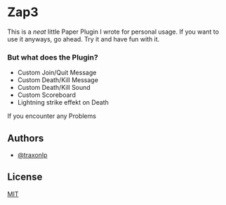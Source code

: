 
# Zap3

This is a _neat_ little Paper Plugin I wrote for personal usage.
If you want to use it anyways, go ahead. Try it and have fun with it.

### But what does the Plugin?

- Custom Join/Quit Message
- Custom Death/Kill Message
- Custom Death/Kill Sound
- Custom Scoreboard
- Lightning strike effekt on Death

If you encounter any Problems
## Authors

- [@traxonlp](https://www.github.com/traxonLp)


## License

[MIT](https://choosealicense.com/licenses/mit/)

